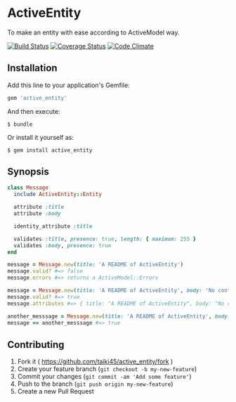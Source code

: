 # ActiveEntity

To make an entity with ease according to ActiveModel way.

[![Build Status](https://travis-ci.org/taiki45/active_entity.svg?branch=master)](https://travis-ci.org/taiki45/active_entity) [![Coverage Status](https://coveralls.io/repos/taiki45/active_entity/badge.svg)](https://coveralls.io/r/taiki45/active_entity) [![Code Climate](https://codeclimate.com/github/taiki45/active_entity/badges/gpa.svg)](https://codeclimate.com/github/taiki45/active_entity)

## Installation

Add this line to your application's Gemfile:

```ruby
gem 'active_entity'
```

And then execute:

    $ bundle

Or install it yourself as:

    $ gem install active_entity

## Synopsis

```ruby
class Message
  include ActiveEntity::Entity

  attribute :title
  attribute :body

  identity_attribute :title

  validates :title, presence: true, length: { maximum: 255 }
  validates :body, presence: true
end

message = Message.new(title: 'A README of ActiveEntity')
message.valid? #=> false
message.errors #=> returns a ActiveModel::Errors

message = Message.new(title: 'A README of ActiveEntity', body: 'No contents!')
message.valid? #=> true
message.attributes #=> { title: "A README of ActiveEntity", body: "No contents!" }

another_messsage = Message.new(title: 'A README of ActiveEntity', body: '')
message == another_messsage #=> true
```

## Contributing

1. Fork it ( https://github.com/taiki45/active_entity/fork )
2. Create your feature branch (`git checkout -b my-new-feature`)
3. Commit your changes (`git commit -am 'Add some feature'`)
4. Push to the branch (`git push origin my-new-feature`)
5. Create a new Pull Request
